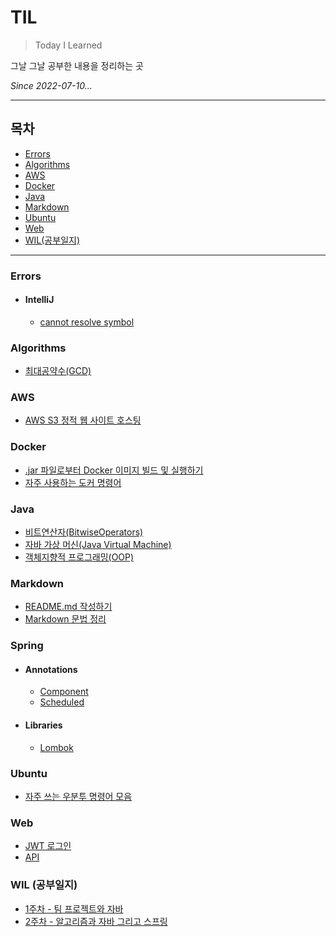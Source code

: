 # TIL

>Today I Learned

그날 그날 공부한 내용을 정리하는 곳

_Since 2022-07-10..._

---

## 목차

* [Errors](#Errors)
* [Algorithms](#Algorithms)
* [AWS](#AWS)
* [Docker](#Docker)
* [Java](#Java)
* [Markdown](#Markdown)
* [Ubuntu](#Ubuntu)
* [Web](#Web)
* [WIL(공부일지)](#WIL)

---

### Errors

* #### IntelliJ

  * [cannot resolve symbol](Errors/IntelliJ/cannot-resolve-symbol.md)
  
### Algorithms

* [최대공약수(GCD)](Algorithms/GCD.md)

### AWS

* [AWS S3 정적 웹 사이트 호스팅](AWS/S3/hosting-a-static-website.md)

### Docker

* [.jar 파일로부터 Docker 이미지 빌드 및 실행하기](Docker/build-image-and-run-from-jar.md)
* [자주 사용하는 도커 명령어](Docker/Commands.md)

### Java

* [비트연산자(BitwiseOperators)](Java/BitwiseOperators.md)
* [자바 가상 머신(Java Virtual Machine)](Java/JVM.md)
* [객체지향적 프로그래밍(OOP)](Java/OOP.md)

### Markdown

* [README.md 작성하기](README.md)
* [Markdown 문법 정리](Markdown/BasicMarkdown.md)

### Spring

* #### Annotations

  * [Component](Spring/Annotations/Component.md)
  * [Scheduled](Spring/Annotations/Scheduled.md)

* #### Libraries

  * [Lombok](Spring/Libraries/Lombok.md)

### Ubuntu

* [자주 쓰는 우분투 명령어 모음](Ubuntu/BasicUbuntuCommands.md)

### Web

* [JWT 로그인](Web/JWT.md)
* [API](Web/API.md)

### WIL (공부일지)

* [1주차 - 팀 프로젝트와 자바](WIL/220717_%ED%8C%80-%ED%94%84%EB%A1%9C%EC%A0%9D%ED%8A%B8%EC%99%80-%EC%9E%90%EB%B0%94.md)
* [2주차 - 알고리즘과 자바 그리고 스프링](WIL/220724_%EC%95%8C%EA%B3%A0%EB%A6%AC%EC%A6%98%EA%B3%BC-%EC%9E%90%EB%B0%94-%EA%B7%B8%EB%A6%AC%EA%B3%A0-%EC%8A%A4%ED%94%84%EB%A7%81.md)
